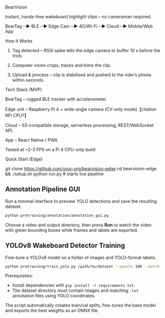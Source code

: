 BearVision

Instant, hands-free wakeboard highlight clips – no cameraman required.

BearTag ─▶ BLE ─▶ Edge Cam ─▶ 4G/Wi-Fi ─▶ Cloud ─▶ Mobile/Web App

How It Works

1. Tag detected – RSSI spike tells the edge camera to buffer 10 s before the trick.


2. Computer vision crops, tracks and trims the clip.


3. Upload & process – clip is stabilised and pushed to the rider’s phone within seconds.



Tech Stack (MVP)

BearTag – rugged BLE tracker with accelerometer.

Edge unit – Raspberry Pi 4 + wide-angle camera (CV-only mode)【citation RPi CPU?】

Cloud – S3-compatible storage, serverless processing, REST/WebSocket API.

App – React Native / PWA.


Tested at ~2-3 FPS on a Pi 4 CPU-only build

Quick Start (Edge)

git clone https://github.com/your-org/bearvision-edge
cd bearvision-edge && ./setup.sh
python run.py                 # starts live pipeline



## Annotation Pipeline GUI

Run a minimal interface to preview YOLO detections and save the resulting dataset:

```bash
python pretraining/annotation/annotation_gui.py
```

Choose a video and output directory, then press **Run** to watch the video with green bounding boxes while frames and labels are exported.

## YOLOv8 Wakeboard Detector Training

Fine-tune a YOLOv8 model on a folder of images and YOLO-format labels:

```bash
python pretraining/train_yolo.py /path/to/dataset --epochs 100 --batch 8 --onnx-out wakeboard.onnx
```

Prerequisites:

- Install dependencies with `pip install -r requirements.txt`.
- The dataset directory must contain images and matching `.txt` annotation files using YOLO coordinates.

The script automatically creates train/val splits, fine-tunes the base model and exports the best weights as an ONNX file.
